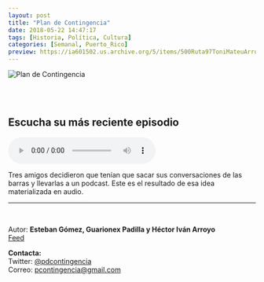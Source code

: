 ```yaml
---
layout: post
title: "Plan de Contingencia"
date: 2018-05-22 14:47:17
tags: [Historia, Política, Cultura]
categories: [Semanal, Puerto_Rico]
preview: https://ia601502.us.archive.org/5/items/500Ruta97ToniMateuArrom/300planContingencia.jpg
---
```


![Plan de Contingencia](https://ia801502.us.archive.org/5/items/500Ruta97ToniMateuArrom/500planContingencia.jpg)

<br/>
<br/>

## Escucha su más reciente episodio

<!--reproductor-feed=https://anchor.fm/s/37f9b00/podcast/rss-->
<!--reproductor-start-->
<audio id="audio" preload="auto" controls="" src="https://anchor.fm/s/37f9b00/podcast/play/901072/https%3A%2F%2Fd3ctxlq1ktw2nl.cloudfront.net%2Fproduction%2F2018-6-14%2F3607430-44100-2-2347cee4f848c.mp3"></audio>
<!--reproductor-end-->

Tres amigos decidieron que tenían que sacar sus conversaciones de las barras y llevarlas a un podcast. Este es el resultado de esa idea materializada en audio.  

_ _ _

<br>

Autor: **Esteban Gómez, Guarionex Padilla y Héctor Iván Arroyo**  
[Feed](https://anchor.fm/s/37f9b00/podcast/rss)  


**Contacta:**  
Twitter: [@pdcontingencia](https://twitter.com/pdcontingencia)  
Correo: [pcontingencia@gmail.com](mailto:pcontingencia@gmail.com)  
